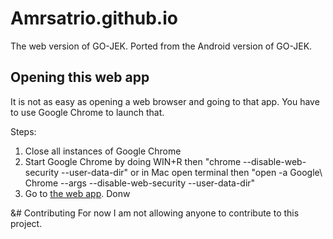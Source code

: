 # Amrsatrio.github.io
The web version of GO-JEK. Ported from the Android version of GO-JEK.
## Opening this web app
It is not as easy as opening a web browser and going to that app. You have to use Google Chrome to launch that.

Steps:
1. Close all instances of Google Chrome
2. Start Google Chrome by doing WIN+R then "chrome --disable-web-security --user-data-dir" or in Mac open terminal then "open -a Google\ Chrome --args --disable-web-security --user-data-dir"
3. Go to [the web app](https://amrsatrio.github.io). Donw

&# Contributing
For now I am not allowing anyone to contribute to this project.

